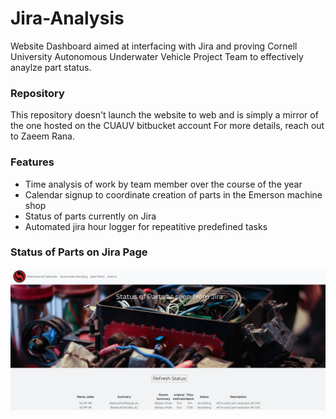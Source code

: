# Jira-Analysis

Website Dashboard aimed at interfacing with Jira and proving Cornell University Autonomous Underwater Vehicle Project Team
to effectively anaylze part status.

### Repository
This repository doesn't launch the website to web and is simply a mirror of the one hosted on the CUAUV bitbucket account
For more details, reach out to Zaeem Rana.

### Features
* Time analysis of work by team member over the course of the year
* Calendar signup to coordinate creation of parts in the Emerson machine shop
* Status of parts currently on Jira
* Automated jira hour logger for repeatitive predefined tasks

### Status of Parts on Jira Page
![Alt text](./README_images/status_page.JPG?raw=true "Title")